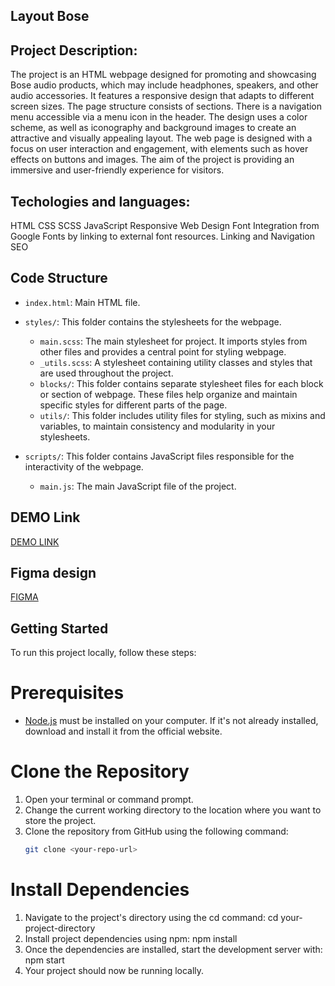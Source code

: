 ## Layout Bose

## Project Description:

The project is an HTML webpage designed for promoting and showcasing Bose audio products, which may include headphones, speakers, and other audio accessories.
It features a responsive design that adapts to different screen sizes.
The page structure consists of sections.
There is a navigation menu accessible via a menu icon in the header.
The design uses a color scheme, as well as iconography and background images to create an attractive and visually appealing layout.
The web page is designed with a focus on user interaction and engagement, with elements such as hover effects on buttons and images.
The aim of the project is providing an immersive and user-friendly experience for visitors.

## Techologies and languages:
HTML
CSS
SCSS
JavaScript
Responsive Web Design
Font Integration from Google Fonts by linking to external font resources.
Linking and Navigation
SEO

## Code Structure

- `index.html`: Main HTML file.

- `styles/`: This folder contains the stylesheets for the webpage.
  - `main.scss`: The main stylesheet for project. It imports styles from other files and provides a central point for styling webpage.
  - `_utils.scss`: A stylesheet containing utility classes and styles that are used throughout the project.
  - `blocks/`: This folder contains separate stylesheet files for each block or section of webpage. These files help organize and maintain specific styles for different parts of the page.
  - `utils/`: This folder includes utility files for styling, such as mixins and variables, to maintain consistency and modularity in your stylesheets.

- `scripts/`: This folder contains JavaScript files responsible for the interactivity of the webpage.
  - `main.js`: The main JavaScript file of the project.

## DEMO Link
[DEMO LINK](https://HannaVasylieva.github.io/bose-layout/)

## Figma design
[FIGMA](https://www.figma.com/file/DtkQmQ797hk0nI4KfMi2Uq/BOSE-New-Version?node-id=6703%3A88&mode=dev)

## Getting Started

To run this project locally, follow these steps:

# Prerequisites

- [Node.js](https://nodejs.org/) must be installed on your computer. If it's not already installed, download and install it from the official website.

# Clone the Repository

1. Open your terminal or command prompt.
2. Change the current working directory to the location where you want to store the project.
3. Clone the repository from GitHub using the following command:
   ```bash
   git clone <your-repo-url>

# Install Dependencies
1. Navigate to the project's directory using the cd command:
cd your-project-directory
2. Install project dependencies using npm:
npm install
3. Once the dependencies are installed, start the development server with:
npm start
4. Your project should now be running locally.
